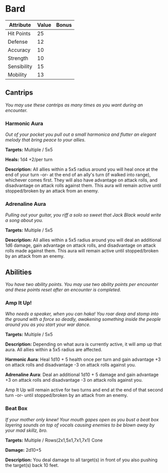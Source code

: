 # Bard

|Attribute|Value|Bonus|
|---|---|---|
|Hit Points|25|<center> </center>|
|Defense|12|<center> </center>|
|Accuracy|10|<center> </center>|
|Strength|10|<center> </center>|
|Sensibility|15|<center> </center>|
|Mobility|13|<center> </center>|

## Cantrips
_You may use these cantrips as many times as you want during an encounter._

### Harmonic Aura

_Out of your pocket you pull out a small harmonica and flutter an elegant melody that bring peace to your allies._

**Targets:** Multiple / 5x5

**Heals:** 1d4 +2/per turn

**Description:** All allies within a 5x5 radius around you will heal once at the end of your turn -or- at the end of an ally's turn (if walked into range), whichever comes first.  They will also have advantage on attack rolls, and disadvantage on attack rolls against them.  This aura will remain active until stopped/broken by an attack from an enemy.

### Adrenaline Aura

_Pulling out your guitar, you riff a solo so sweet that Jack Black would write a song about you._

**Targets:** Multiple / 5x5

**Description:** All allies within a 5x5 radius around you will deal an additional 1d6 damage, gain advantage on attack rolls, and disadvantage on attack rolls made against them.  This aura will remain active until stopped/broken by an attack from an enemy.  

## Abilities
_You have two ability points.  You may use two ability points per encounter and these points reset after an encounter is completed._

### Amp It Up!

_Who needs a speaker, when you can haka! You roar deep and stomp into the ground with a force so deadly, awakening something inside the people around you as you start your war dance._

**Targets:** Multiple / 5x5

**Description:** Depending on what aura is currently active, it will amp up that aura. All allies within a 5x5 radius are affected.

**Harmonic Aura**: Heal 1d10 + 5 health once per turn and gain advantage +3 on attack rolls and disadvantage -3 on attack rolls against you.

**Adrenaline Aura**: Deal an additional 1d10 + 5 damage and gain advantage +3 on attack rolls and disadvantage -3 on attack rolls against you.

Amp It Up will remain active for two turns and end at the end of that second turn -or- until stopped/broken by an attack from an enemy.  

### Beat Box

_If your mother only knew! Your mouth gapes open as you bust a beat box layering sounds on top of vocals causing enemies to be blown away by your mad skillz, bro._

**Targets:** Multiple / Rows(2x1,5x1,7x1,7x1) Cone

**Damage:** 2d10+5

**Description:** You deal damage to all target(s) in front of you also pushing the target(s) back 10 feet.
